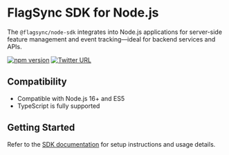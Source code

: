 # FlagSync SDK for Node.js

The `@flagsync/node-sdk` integrates into Node.js applications for server-side feature management and event tracking—ideal for backend services and APIs.

[![npm version](https://badge.fury.io/js/%40flagsync%2Fnode-sdk.svg)](https://badge.fury.io/js/%40flagsync%2Fnode-sdk)
[![Twitter URL](https://img.shields.io/twitter/url/https/twitter.com/flagsync.svg?style=social&label=Follow%20%40flagsync)](https://twitter.com/flagsync)

## Compatibility
- Compatible with Node.js 16+ and ES5
- TypeScript is fully supported

## Getting Started
Refer to the [SDK documentation](https://docs.flagsync.com/sdks-server-side/nodejs) for setup instructions and usage details.
